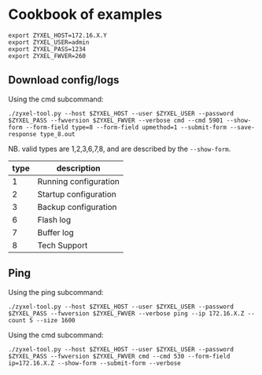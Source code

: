 # Cookbook of examples

```shell
export ZYXEL_HOST=172.16.X.Y
export ZYXEL_USER=admin
export ZYXEL_PASS=1234
export ZYXEL_FWVER=260
```

## Download config/logs

Using the cmd subcommand:

```shell
./zyxel-tool.py --host $ZYXEL_HOST --user $ZYXEL_USER --password $ZYXEL_PASS --fwversion $ZYXEL_FWVER --verbose cmd --cmd 5901 --show-form --form-field type=8 --form-field upmethod=1 --submit-form --save-response type_8.out
```

NB. valid types are 1,2,3,6,7,8, and are described by the `--show-form`.

| type | description |
| --- | --- |
| 1 | Running configuration |
| 2 | Startup configuration |
| 3 | Backup configuration  |
| 6 | Flash log             |
| 7 | Buffer log            |
| 8 | Tech Support          |

## Ping

Using the ping subcommand:

```shell
./zyxel-tool.py --host $ZYXEL_HOST --user $ZYXEL_USER --password $ZYXEL_PASS --fwversion $ZYXEL_FWVER --verbose ping --ip 172.16.X.Z --count 5 --size 1600
```

Using the cmd subcommand:

```shell
./zyxel-tool.py --host $ZYXEL_HOST --user $ZYXEL_USER --password $ZYXEL_PASS --fwversion $ZYXEL_FWVER cmd --cmd 530 --form-field ip=172.16.X.Z --show-form --submit-form --verbose
```

